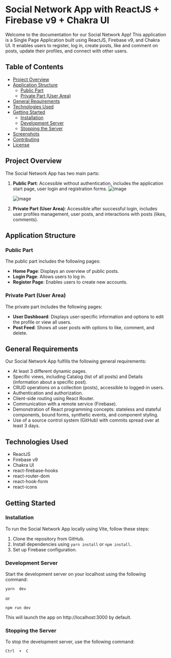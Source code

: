 # Social Network App with ReactJS + Firebase v9 + Chakra UI

Welcome to the documentation for our Social Network App! This application is a Single Page Application built using ReactJS, Firebase v9, and Chakra UI. It enables users to register, log in, create posts, like and comment on posts, update their profiles, and connect with other users.

## Table of Contents
- [Project Overview](#project-overview)
- [Application Structure](#application-structure)
  - [Public Part](#public-part)
  - [Private Part (User Area)](#private-part-user-area)
- [General Requirements](#general-requirements)
- [Technologies Used](#technologies-used)
- [Getting Started](#getting-started)
  - [Installation](#installation)
  - [Development Server](#development-server)
  - [Stopping the Server](#stopping-the-server)
- [Screenshots](#screenshots)
- [Contributing](#contributing)
- [License](#license)

## Project Overview

The Social Network App has two main parts:
1. **Public Part**: Accessible without authentication, includes the application start page, user login and registration forms.
   ![image](https://github.com/IvanChokoev/react-softuni-project/assets/102393638/fe8b2e23-139d-4bbe-8a55-4e92e4b50f4f)

   ![image](https://github.com/IvanChokoev/react-softuni-project/assets/102393638/fd105de4-3d77-4a83-8a99-dc3fb9882e4d)

3. **Private Part (User Area)**: Accessible after successful login, includes user profiles management, user posts, and interactions with posts (likes, comments).

## Application Structure

### Public Part

The public part includes the following pages:
- **Home Page**: Displays an overview of public posts.
- **Login Page**: Allows users to log in.
- **Register Page**: Enables users to create new accounts.

### Private Part (User Area)

The private part includes the following pages:
- **User Dashboard**: Displays user-specific information and options to edit the profile or view all users.
- **Post Feed**: Shows all user posts with options to like, comment, and delete.

## General Requirements

Our Social Network App fulfills the following general requirements:
- At least 3 different dynamic pages.
- Specific views, including Catalog (list of all posts) and Details (information about a specific post).
- CRUD operations on a collection (posts), accessible to logged-in users.
- Authentication and authorization.
- Client-side routing using React Router.
- Communication with a remote service (Firebase).
- Demonstration of React programming concepts: stateless and stateful components, bound forms, synthetic events, and component styling.
- Use of a source control system (GitHub) with commits spread over at least 3 days.

## Technologies Used

- ReactJS
- Firebase v9
- Chakra UI
- react-firebase-hooks
- react-router-dom
- react-hook-form
- react-icons

## Getting Started

### Installation

To run the Social Network App locally using Vite, follow these steps:

1. Clone the repository from GitHub.
2. Install dependencies using `yarn install` or `npm install`.
3. Set up Firebase configuration.

### Development Server

Start the development server on your localhost using the following command:

    yarn  dev

or

    npm run dev

This will launch the app on http://localhost:3000 by default.


### Stopping the Server

To stop the development server, use the following command:

    Ctrl  +  C
